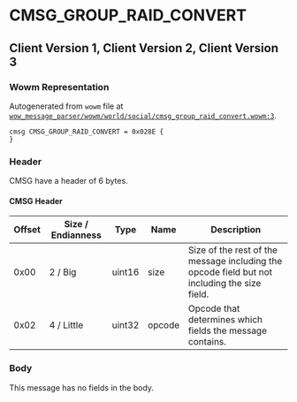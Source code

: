 # CMSG_GROUP_RAID_CONVERT

## Client Version 1, Client Version 2, Client Version 3

### Wowm Representation

Autogenerated from `wowm` file at [`wow_message_parser/wowm/world/social/cmsg_group_raid_convert.wowm:3`](https://github.com/gtker/wow_messages/tree/main/wow_message_parser/wowm/world/social/cmsg_group_raid_convert.wowm#L3).
```rust,ignore
cmsg CMSG_GROUP_RAID_CONVERT = 0x028E {
}
```
### Header

CMSG have a header of 6 bytes.

#### CMSG Header

| Offset | Size / Endianness | Type   | Name   | Description |
| ------ | ----------------- | ------ | ------ | ----------- |
| 0x00   | 2 / Big           | uint16 | size   | Size of the rest of the message including the opcode field but not including the size field.|
| 0x02   | 4 / Little        | uint32 | opcode | Opcode that determines which fields the message contains.|

### Body

This message has no fields in the body.

